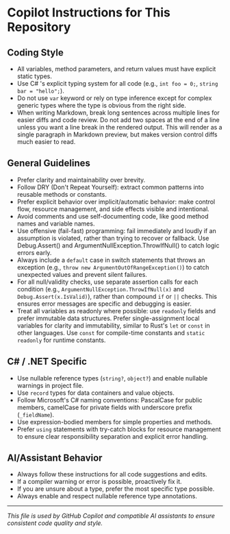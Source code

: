 # Copilot Instructions for This Repository

## Coding Style
- All variables, method parameters, and return values must have explicit static types.
- Use C# 's explicit typing system for all code (e.g., `int foo = 0;`, `string bar = "hello";`).
- Do not use `var` keyword or rely on type inference except for complex generic types where the type is obvious from the right side.
- When writing Markdown, break long sentences across multiple lines for easier diffs and code review.
	Do not add two spaces at the end of a line unless you want a line break in the rendered output.
	This will render as a single paragraph in Markdown preview, but makes version control diffs much easier to read.

## General Guidelines
- Prefer clarity and maintainability over brevity.
- Follow DRY (Don't Repeat Yourself): extract common patterns into reusable methods or constants.
- Prefer explicit behavior over implicit/automatic behavior: make control flow, resource management, and side effects visible and intentional.
- Avoid comments and use self-documenting code, like good method names and variable names.
- Use offensive (fail-fast) programming: fail immediately and loudly if an assumption is violated, rather than trying to recover or fallback.
Use Debug.Assert() and ArgumentNullException.ThrowIfNull() to catch logic errors early.
- Always include a `default` case in switch statements that throws an exception (e.g., `throw new ArgumentOutOfRangeException()`) to catch unexpected values and prevent silent failures.
- For all null/validity checks, use separate assertion calls for each condition (e.g., `ArgumentNullException.ThrowIfNull(x)` and `Debug.Assert(x.IsValid)`), rather than compound `if` or `||` checks.
This ensures error messages are specific and debugging is easier.
- Treat all variables as readonly where possible: use `readonly` fields and prefer immutable data structures.
Prefer single-assignment local variables for clarity and immutability, similar to Rust's `let` or `const` in other languages.
Use `const` for compile-time constants and `static readonly` for runtime constants.

## C# / .NET Specific
- Use nullable reference types (`string?`, `object?`) and enable nullable warnings in project file.
- Use `record` types for data containers and value objects.
- Follow Microsoft's C# naming conventions: PascalCase for public members, camelCase for private fields with underscore prefix (`_fieldName`).
- Use expression-bodied members for simple properties and methods.
- Prefer `using` statements with try-catch blocks for resource management to ensure clear responsibility separation and explicit error handling.

## AI/Assistant Behavior
- Always follow these instructions for all code suggestions and edits.
- If a compiler warning or error is possible, proactively fix it.
- If you are unsure about a type, prefer the most specific type possible.
- Always enable and respect nullable reference type annotations.

---

_This file is used by GitHub Copilot and compatible AI assistants to ensure consistent code quality and style._
